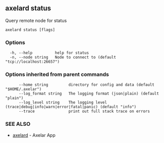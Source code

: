 ## axelard status

Query remote node for status

```
axelard status [flags]
```

### Options

```
  -h, --help          help for status
  -n, --node string   Node to connect to (default "tcp://localhost:26657")
```

### Options inherited from parent commands

```
      --home string         directory for config and data (default "$HOME/.axelar")
      --log_format string   The logging format (json|plain) (default "plain")
      --log_level string    The logging level (trace|debug|info|warn|error|fatal|panic) (default "info")
      --trace               print out full stack trace on errors
```

### SEE ALSO

- [axelard](axelard.md)	 - Axelar App
